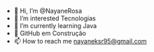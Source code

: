 - 👋 Hi, I’m @NayaneRosa
- 👀 I’m interested Tecnologias 
- 🌱 I’m currently learning Java
- 💞️ GitHub em Construção  
- 📫 How to reach me nayaneksr95@gmail.com

<!---
NayaneRosa/NayaneRosa is a ✨ special ✨ repository because its `README.md` (this file) appears on your GitHub profile.
You can click the Preview link to take a look at your changes.
--->
